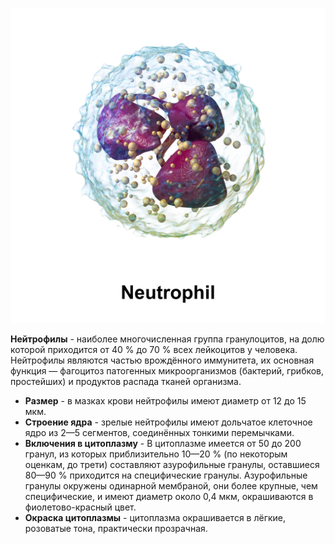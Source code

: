 ![Нейтрофил](/Neutrophil.png)

**Нейтрофилы** - наиболее многочисленная группа гранулоцитов, на долю которой приходится от 40 % до 70 % всех лейкоцитов у человека. Нейтрофилы являются частью врождённого иммунитета, их основная функция — фагоцитоз патогенных микроорганизмов (бактерий, грибков, простейших) и продуктов распада тканей организма.

* __Размер__ - в мазках крови нейтрофилы имеют диаметр от 12 до 15 мкм.
* __Строение ядра__ - зрелые нейтрофилы имеют дольчатое клеточное ядро из 2—5 сегментов, соединённых тонкими перемычками.
* __Включения в цитоплазму__ -  В цитоплазме имеется от 50 до 200 гранул, из которых приблизительно 10—20 % (по некоторым оценкам, до трети) составляют азурофильные гранулы, оставшиеся 80—90 % приходится на специфические гранулы. Азурофильные гранулы окружены одинарной мембраной, они более крупные, чем специфические, и имеют диаметр около 0,4 мкм, окрашиваются в фиолетово-красный цвет.
* __Окраска цитоплазмы__ - цитоплазма окрашивается в лёгкие, розоватые тона, практически прозрачная.
